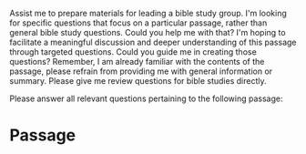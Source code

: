Assist me to prepare materials for leading a bible study group.
I'm looking for specific questions that focus on a particular passage, rather than general bible study questions. Could you help me with that?
I'm hoping to facilitate a meaningful discussion and deeper understanding of this passage through targeted questions. Could you guide me in creating those questions?
Remember, I am already familiar with the contents of the passage, please refrain from providing me with general information or summary. Please give me review questions for bible studies directly.

Please answer all relevant questions pertaining to the following passage:

# Passage

